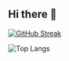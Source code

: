 ## Hi there 👋

[![GitHub Streak](https://streak-stats.demolab.com?user=y177649&theme=dark)](https://git.io/streak-stats)


![Top Langs](https://github-readme-stats.vercel.app/api/top-langs/?username=y177649&layout=compact&theme=tokyonight&text_color=ffffff&count_private=true&langs_count=5&hide=Makefile,Shell&exclude_repo=Web-Application,Learning-progress-management,UnivCodeWork,tech-wiki,HIYOKOGUMI,etc,Bike-Sensor,BikeAngleVisualizer,Docker-Bases,Image-Processing,IVRC2024,Automation,Armonica-Laval-Virtual,Atcoder-reference-answer,hello-world,AutoHotKey,AutoHotkey-Dev,DataScience,Arduino,Scraping,Topsic,AtCoder)
